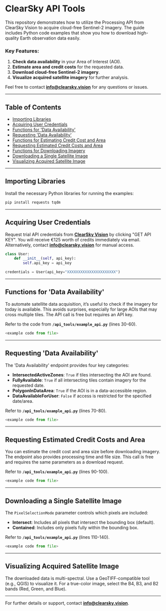 
# ClearSky API Tools

This repository demonstrates how to utilize the Processing API from ClearSky Vision to acquire cloud-free Sentinel-2 imagery. The guide includes Python code examples that show you how to download high-quality Earth observation data easily. 

### Key Features:
1. **Check data availability** in your Area of Interest (AOI).
2. **Estimate area and credit costs** for the requested data.
3. **Download cloud-free Sentinel-2 imagery**.
4. **Visualize acquired satellite imagery** for further analysis.

Feel free to contact **info@clearsky.vision** for any questions or issues.

---

## Table of Contents

- [Importing Libraries](#importing-libraries)
- [Acquiring User Credentials](#acquiring-user-credentials)
- [Functions for 'Data Availability'](#functions-for-data-availability)
- [Requesting 'Data Availability'](#requesting-data-availability)
- [Functions for Estimating Credit Cost and Area](#functions-for-estimating-credit-cost-and-area)
- [Requesting Estimated Credit Costs and Area](#requesting-estimated-credit-costs-and-area)
- [Functions for Downloading Imagery](#functions-for-downloading-imagery)
- [Downloading a Single Satellite Image](#downloading-a-single-satellite-image)
- [Visualizing Acquired Satellite Image](#visualizing-acquired-satellite-image)

---

## Importing Libraries

Install the necessary Python libraries for running the examples:

```bash
pip install requests tqdm
```

---

## Acquiring User Credentials

Request trial API credentials from **[ClearSky Vision](https://eo.clearsky.vision)** by clicking "GET API KEY". You will receive €125 worth of credits immediately via email. Alternatively, contact **info@clearsky.vision** for manual access.

```python
class User:
    def __init__(self, api_key):
        self.api_key = api_key

credentials = User(api_key="XXXXXXXXXXXXXXXXXXXXXX")
```

---

## Functions for 'Data Availability'

To automate satellite data acquisition, it’s useful to check if the imagery for today is available. This avoids surprises, especially for large AOIs that may cross multiple tiles. The API call is free but requires an API key.

Refer to the code from **`/api_tools/example_api.py`** (lines 30-60).

```python
<example code from file>
```

---

## Requesting 'Data Availability'

The 'Data Availability' endpoint provides four key categories:
- **IntersectedActiveZones**: `True` if tiles intersecting the AOI are found.
- **FullyAvailable**: `True` if all intersecting tiles contain imagery for the requested date.
- **PolygonInDataArea**: `True` if the AOI is in a data-accessible region.
- **DataAvailableForUser**: `False` if access is restricted for the specified date/area.

Refer to **`/api_tools/example_api.py`** (lines 70-80).

```python
<example code from file>
```

---

## Requesting Estimated Credit Costs and Area

You can estimate the credit cost and area size before downloading imagery. The endpoint also provides processing time and file size. This call is free and requires the same parameters as a download request.

Refer to **`/api_tools/example_api.py`** (lines 90-100).

```python
<example code from file>
```

---

## Downloading a Single Satellite Image

The `PixelSelectionMode` parameter controls which pixels are included:
- **Intersect**: Includes all pixels that intersect the bounding box (default).
- **Contained**: Includes only pixels fully within the bounding box.

Refer to **`/api_tools/example_api.py`** (lines 110-140).

```python
<example code from file>
```

---

## Visualizing Acquired Satellite Image

The downloaded data is multi-spectral. Use a GeoTIFF-compatible tool (e.g., QGIS) to visualize it. For a true-color image, select the B4, B3, and B2 bands (Red, Green, and Blue).

---

For further details or support, contact **info@clearsky.vision**.
